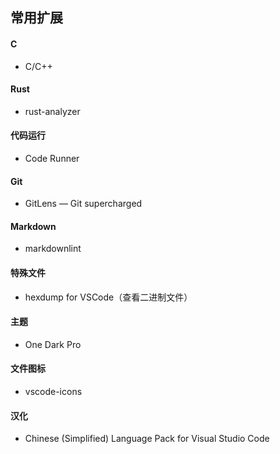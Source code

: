 ## 常用扩展

#### C

- C/C++

#### Rust

- rust-analyzer

#### 代码运行

- Code Runner

#### Git

- GitLens — Git supercharged

#### Markdown

- markdownlint

#### 特殊文件

- hexdump for VSCode（查看二进制文件）

#### 主题

- One Dark Pro

#### 文件图标

- vscode-icons

#### 汉化

- Chinese (Simplified) Language Pack for Visual Studio Code